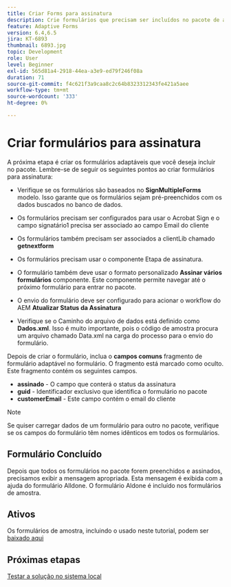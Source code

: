 ```yaml
---
title: Criar Forms para assinatura
description: Crie formulários que precisam ser incluídos no pacote de assinatura.
feature: Adaptive Forms
version: 6.4,6.5
jira: KT-6893
thumbnail: 6893.jpg
topic: Development
role: User
level: Beginner
exl-id: 565d81a4-2918-44ea-a3e9-ed79f246f08a
duration: 71
source-git-commit: f4c621f3a9caa8c2c64b8323312343fe421a5aee
workflow-type: tm+mt
source-wordcount: '333'
ht-degree: 0%

---
```


# Criar formulários para assinatura

A próxima etapa é criar os formulários adaptáveis que você deseja incluir no pacote. Lembre-se de seguir os seguintes pontos ao criar formulários para assinatura:

* Verifique se os formulários são baseados no **SignMultipleForms** modelo. Isso garante que os formulários sejam pré-preenchidos com os dados buscados no banco de dados.

* Os formulários precisam ser configurados para usar o Acrobat Sign e o campo signatário1 precisa ser associado ao campo Email do cliente
* Os formulários também precisam ser associados a clientLib chamado **getnextform**
* Os formulários precisam usar o componente Etapa de assinatura.
* O formulário também deve usar o formato personalizado **Assinar vários formulários** componente. Este componente permite navegar até o próximo formulário para entrar no pacote.
* O envio do formulário deve ser configurado para acionar o workflow do AEM **Atualizar Status da Assinatura**
* Verifique se o Caminho do arquivo de dados está definido como **Dados.xml**. Isso é muito importante, pois o código de amostra procura um arquivo chamado Data.xml na carga do processo para o envio do formulário.

Depois de criar o formulário, inclua o **campos comuns** fragmento de formulário adaptável no formulário. O fragmento está marcado como oculto. Este fragmento contém os seguintes campos.

* **assinado** - O campo que conterá o status da assinatura
* **guid** - Identificador exclusivo que identifica o formulário no pacote
* **customerEmail** - Este campo contém o email do cliente



>[!NOTE]
>Se quiser carregar dados de um formulário para outro no pacote, verifique se os campos do formulário têm nomes idênticos em todos os formulários.

## Formulário Concluído

Depois que todos os formulários no pacote forem preenchidos e assinados, precisamos exibir a mensagem apropriada. Esta mensagem é exibida com a ajuda do formulário Alldone. O formulário Aldone é incluído nos formulários de amostra.

## Ativos

Os formulários de amostra, incluindo o usado neste tutorial, podem ser [baixado aqui](assets/forms-for-signing.zip)

## Próximas etapas

[Testar a solução no sistema local](./testing-and-trouble-shooting.md)
